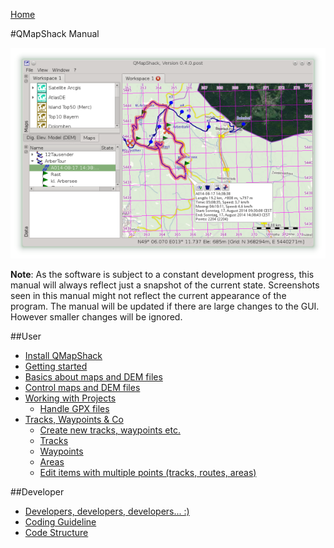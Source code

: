 [Home](Home)

#QMapShack Manual

![start](images/maproom1.png)

**Note**: As the software is subject to a constant development progress, this manual will
always reflect just a snapshot of the current state. Screenshots seen in this manual might 
not reflect the current appearance of the program. The manual will be updated if there are 
large changes to the GUI. However smaller changes will be ignored. 

##User

* [Install QMapShack](DocGetQMapShack)
* [Getting started](DocGettingStarted)
* [Basics about maps and DEM files](DocBasicsMapDem)
* [Control maps and DEM files](DocControlMapDem)
* [Working with Projects](DocWorkingWithProjects)
    * [Handle GPX files](DocHandleGpxFiles)
* [Tracks, Waypoints & Co](DocGisItems)
    * [Create new tracks, waypoints etc.](DocGisItemsNew)
    * [Tracks](DocGisItemsTrk)
    * [Waypoints](DocGisItemsWpt)
    * [Areas](DocGisItemsArea)
    * [Edit items with multiple points (tracks, routes, areas)](DocGisItemsEditMultiple)

##Developer

* [Developers, developers, developers... :)](Developer)
* [Coding Guideline](DeveloperCodingGuideline)
* [Code Structure](DeveloperCodeStructure)
